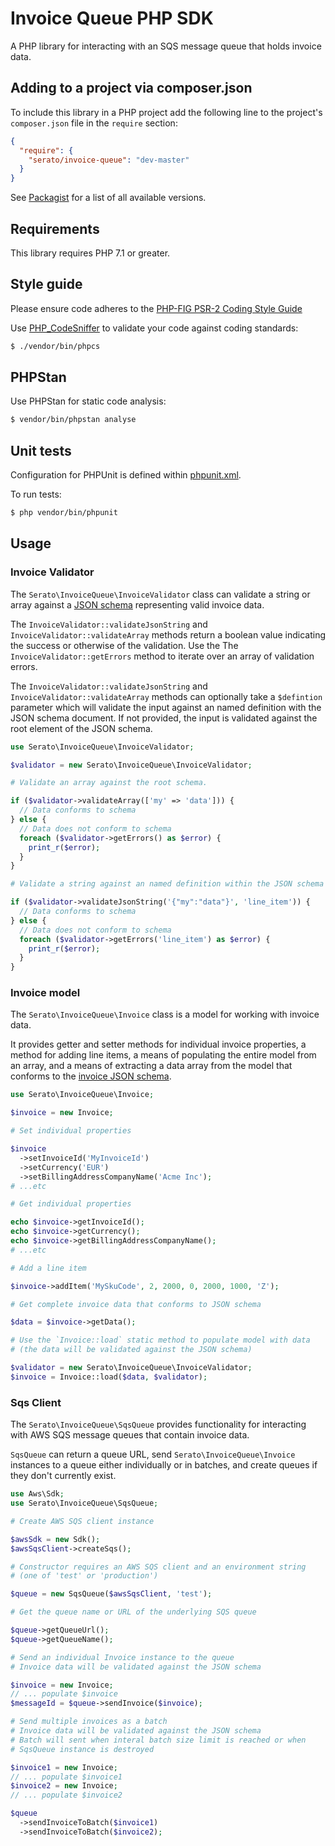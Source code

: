 # Invoice Queue PHP SDK

A PHP library for interacting with an SQS message queue that holds invoice data.

## Adding to a project via composer.json

To include this library in a PHP project add the following line to the project's
`composer.json` file in the `require` section:

```json
{
  "require": {
    "serato/invoice-queue": "dev-master"
  }
}
```
See [Packagist](https://packagist.org/packages/serato/invoice-queue-php) for a list of all
available versions.

## Requirements

This library requires PHP 7.1 or greater.

## Style guide

Please ensure code adheres to the [PHP-FIG PSR-2 Coding Style Guide](http://www.php-fig.org/psr/psr-2/)

Use [PHP_CodeSniffer](https://github.com/squizlabs/PHP_CodeSniffer/wiki) to validate your code against
coding standards:

```bash
$ ./vendor/bin/phpcs
```

## PHPStan

Use PHPStan for static code analysis:

```bash
$ vendor/bin/phpstan analyse
```

## Unit tests

Configuration for PHPUnit is defined within [phpunit.xml](phpunit.xml).

To run tests:

```bash
$ php vendor/bin/phpunit
```

## Usage

### Invoice Validator

The `Serato\InvoiceQueue\InvoiceValidator` class can validate a string or array against a
[JSON schema](./resources/invoice_schema.json) representing valid invoice data.

The `InvoiceValidator::validateJsonString` and `InvoiceValidator::validateArray` methods return a boolean value
indicating the success or otherwise of the validation. Use the The `InvoiceValidator::getErrors` method to
iterate over an array of validation errors.

The `InvoiceValidator::validateJsonString` and `InvoiceValidator::validateArray` methods can optionally take a
`$defintion` parameter which will validate the input against an named definition with the JSON schema document.
If not provided, the input is validated against the root element of the JSON schema.

```php
use Serato\InvoiceQueue\InvoiceValidator;

$validator = new Serato\InvoiceQueue\InvoiceValidator;

# Validate an array against the root schema.

if ($validator->validateArray(['my' => 'data'])) {
  // Data conforms to schema
} else {
  // Data does not conform to schema
  foreach ($validator->getErrors() as $error) {
    print_r($error);
  }
}

# Validate a string against an named definition within the JSON schema

if ($validator->validateJsonString('{"my":"data"}', 'line_item')) {
  // Data conforms to schema
} else {
  // Data does not conform to schema
  foreach ($validator->getErrors('line_item') as $error) {
    print_r($error);
  }
}
```

### Invoice model

The `Serato\InvoiceQueue\Invoice` class is a model for working with invoice data.

It provides getter and setter methods for individual invoice properties, a method for adding line items,
a means of populating the entire model from an array, and a means of extracting a data array from the model
that conforms to the [invoice JSON schema](./resources/invoice_schema.json).

```php
use Serato\InvoiceQueue\Invoice;

$invoice = new Invoice;

# Set individual properties

$invoice
  ->setInvoiceId('MyInvoiceId')
  ->setCurrency('EUR')
  ->setBillingAddressCompanyName('Acme Inc');
# ...etc

# Get individual properties

echo $invoice->getInvoiceId();
echo $invoice->getCurrency();
echo $invoice->getBillingAddressCompanyName();
# ...etc

# Add a line item

$invoice->addItem('MySkuCode', 2, 2000, 0, 2000, 1000, 'Z');

# Get complete invoice data that conforms to JSON schema

$data = $invoice->getData();

# Use the `Invoice::load` static method to populate model with data
# (the data will be validated against the JSON schema)

$validator = new Serato\InvoiceQueue\InvoiceValidator;
$invoice = Invoice::load($data, $validator);

```

### Sqs Client

The `Serato\InvoiceQueue\SqsQueue` provides functionality for interacting with AWS SQS message queues that
contain invoice data.

`SqsQueue` can return a queue URL, send `Serato\InvoiceQueue\Invoice` instances to a queue either individually
or in batches, and create queues if they don't currently exist.

```php
use Aws\Sdk;
use Serato\InvoiceQueue\SqsQueue;

# Create AWS SQS client instance

$awsSdk = new Sdk();
$awsSqsClient->createSqs();

# Constructor requires an AWS SQS client and an environment string
# (one of 'test' or 'production')

$queue = new SqsQueue($awsSqsClient, 'test');

# Get the queue name or URL of the underlying SQS queue

$queue->getQueueUrl();
$queue->getQueueName();

# Send an individual Invoice instance to the queue
# Invoice data will be validated against the JSON schema

$invoice = new Invoice;
// ... populate $invoice
$messageId = $queue->sendInvoice($invoice);

# Send multiple invoices as a batch
# Invoice data will be validated against the JSON schema
# Batch will sent when interal batch size limit is reached or when
# SqsQueue instance is destroyed

$invoice1 = new Invoice;
// ... populate $invoice1
$invoice2 = new Invoice;
// ... populate $invoice2

$queue
  ->sendInvoiceToBatch($invoice1)
  ->sendInvoiceToBatch($invoice2);
```
